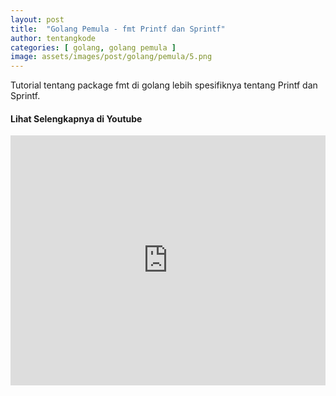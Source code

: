 ```yaml
---
layout: post
title:  "Golang Pemula - fmt Printf dan Sprintf"
author: tentangkode
categories: [ golang, golang pemula ]
image: assets/images/post/golang/pemula/5.png
---
```

Tutorial tentang package fmt di golang lebih spesifiknya tentang Printf dan Sprintf.

#### Lihat Selengkapnya di Youtube

<p><iframe width="100%" height="400px" src="https://www.youtube.com/embed/E4C7fBvN8LM" title="YouTube video player" frameborder="0" allow="accelerometer; autoplay; clipboard-write; encrypted-media; gyroscope; picture-in-picture" allowfullscreen></iframe></p>